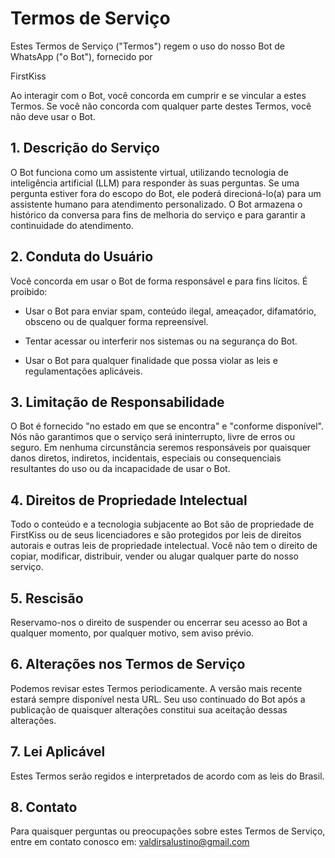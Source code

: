 # Termos de Serviço
Estes Termos de Serviço ("Termos") regem o uso do nosso Bot de WhatsApp ("o Bot"), fornecido por 

FirstKiss

Ao interagir com o Bot, você concorda em cumprir e se vincular a estes Termos. Se você não concorda com qualquer parte destes Termos, você não deve usar o Bot.

## 1. Descrição do Serviço
O Bot funciona como um assistente virtual, utilizando tecnologia de inteligência artificial (LLM) para responder às suas perguntas. Se uma pergunta estiver fora do escopo do Bot, ele poderá direcioná-lo(a) para um assistente humano para atendimento personalizado. O Bot armazena o histórico da conversa para fins de melhoria do serviço e para garantir a continuidade do atendimento.

## 2. Conduta do Usuário
Você concorda em usar o Bot de forma responsável e para fins lícitos. É proibido:

 - Usar o Bot para enviar spam, conteúdo ilegal, ameaçador, difamatório, obsceno ou de qualquer forma repreensível.

 - Tentar acessar ou interferir nos sistemas ou na segurança do Bot.

 - Usar o Bot para qualquer finalidade que possa violar as leis e regulamentações aplicáveis.

## 3. Limitação de Responsabilidade
O Bot é fornecido "no estado em que se encontra" e "conforme disponível". Nós não garantimos que o serviço será ininterrupto, livre de erros ou seguro. Em nenhuma circunstância seremos responsáveis por quaisquer danos diretos, indiretos, incidentais, especiais ou consequenciais resultantes do uso ou da incapacidade de usar o Bot.

## 4. Direitos de Propriedade Intelectual
Todo o conteúdo e a tecnologia subjacente ao Bot são de propriedade de FirstKiss ou de seus licenciadores e são protegidos por leis de direitos autorais e outras leis de propriedade intelectual. Você não tem o direito de copiar, modificar, distribuir, vender ou alugar qualquer parte do nosso serviço.

## 5. Rescisão
Reservamo-nos o direito de suspender ou encerrar seu acesso ao Bot a qualquer momento, por qualquer motivo, sem aviso prévio.

## 6. Alterações nos Termos de Serviço
Podemos revisar estes Termos periodicamente. A versão mais recente estará sempre disponível nesta URL. Seu uso continuado do Bot após a publicação de quaisquer alterações constitui sua aceitação dessas alterações.

## 7. Lei Aplicável
Estes Termos serão regidos e interpretados de acordo com as leis do Brasil.

## 8. Contato
Para quaisquer perguntas ou preocupações sobre estes Termos de Serviço, entre em contato conosco em: valdirsalustino@gmail.com
